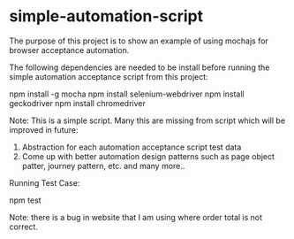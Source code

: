 # simple-automation-script

The purpose of this project is to show an example of using mochajs
for browser acceptance automation.

The following dependencies are needed to be install before running
the simple automation acceptance script from this project:

npm install -g mocha
npm install selenium-webdriver
npm install geckodriver
npm install chromedriver

Note: This is a simple script. Many this are missing from script which will be improved
in future:

1) Abstraction for each automation acceptance script test data
2) Come up with better automation design patterns such as page object patter, journey pattern, etc.
and many more..


Running Test Case:

npm test

Note: there is a bug in website that I am using where order total is not correct.